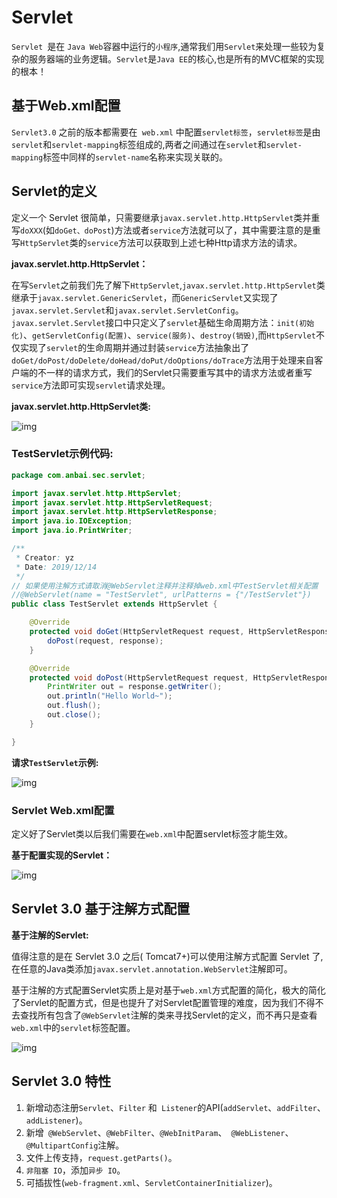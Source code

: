 # Servlet

`Servlet `是在 `Java Web`容器中运行的`小程序`,通常我们用` Servlet `来处理一些较为复杂的服务器端的业务逻辑。` Servlet `是`Java EE`的核心,也是所有的MVC框架的实现的根本！

## 基于Web.xml配置

`Servlet3.0` 之前的版本都需要在` web.xml` 中配置`servlet标签`，`servlet标签`是由`servlet`和`servlet-mapping`标签组成的,两者之间通过在`servlet`和`servlet-mapping`标签中同样的`servlet-name`名称来实现关联的。

## Servlet的定义

定义一个 Servlet 很简单，只需要继承`javax.servlet.http.HttpServlet`类并重写`doXXX`(如`doGet、doPost`)方法或者`service`方法就可以了，其中需要注意的是重写`HttpServlet`类的`service`方法可以获取到上述七种Http请求方法的请求。

**javax.servlet.http.HttpServlet：**

在写`Servlet`之前我们先了解下`HttpServlet`,`javax.servlet.http.HttpServlet`类继承于`javax.servlet.GenericServlet`，而`GenericServlet`又实现了`javax.servlet.Servlet`和`javax.servlet.ServletConfig`。`javax.servlet.Servlet`接口中只定义了`servlet`基础生命周期方法：`init(初始化)`、`getServletConfig(配置)`、`service(服务)`、`destroy(销毁)`,而`HttpServlet`不仅实现了`servlet`的生命周期并通过封装`service`方法抽象出了`doGet/doPost/doDelete/doHead/doPut/doOptions/doTrace`方法用于处理来自客户端的不一样的请求方式，我们的Servlet只需要重写其中的请求方法或者重写`service`方法即可实现`servlet`请求处理。

**javax.servlet.http.HttpServlet类:**

![img](https://javasec.oss-cn-hongkong.aliyuncs.com/images/14.png)

### **TestServlet示例代码:**

```java
package com.anbai.sec.servlet;

import javax.servlet.http.HttpServlet;
import javax.servlet.http.HttpServletRequest;
import javax.servlet.http.HttpServletResponse;
import java.io.IOException;
import java.io.PrintWriter;

/**
 * Creator: yz
 * Date: 2019/12/14
 */
// 如果使用注解方式请取消@WebServlet注释并注释掉web.xml中TestServlet相关配置
//@WebServlet(name = "TestServlet", urlPatterns = {"/TestServlet"})
public class TestServlet extends HttpServlet {

    @Override
    protected void doGet(HttpServletRequest request, HttpServletResponse response) throws IOException {
        doPost(request, response);
    }

    @Override
    protected void doPost(HttpServletRequest request, HttpServletResponse response) throws IOException {
        PrintWriter out = response.getWriter();
        out.println("Hello World~");
        out.flush();
        out.close();
    }

}
```

**请求`TestServlet`示例:**

![img](https://javasec.oss-cn-hongkong.aliyuncs.com/images/image-20191214150238924.png)

### Servlet Web.xml配置

定义好了Servlet类以后我们需要在`web.xml`中配置servlet标签才能生效。

**基于配置实现的Servlet：**

![img](https://javasec.oss-cn-hongkong.aliyuncs.com/images/image-20191214142745856.png)



## Servlet 3.0 基于注解方式配置

**基于注解的Servlet:**

值得注意的是在 Servlet 3.0 之后( Tomcat7+)可以使用注解方式配置 Servlet 了,在任意的Java类添加`javax.servlet.annotation.WebServlet`注解即可。

基于注解的方式配置Servlet实质上是对基于`web.xml`方式配置的简化，极大的简化了Servlet的配置方式，但是也提升了对Servlet配置管理的难度，因为我们不得不去查找所有包含了`@WebServlet`注解的类来寻找Servlet的定义，而不再只是查看`web.xml`中的`servlet`标签配置。

![img](https://javasec.oss-cn-hongkong.aliyuncs.com/images/15.png)

## Servlet 3.0 特性

1. 新增动态注册`Servlet`、`Filter` 和` Listener`的API(`addServlet`、`addFilter`、`addListener`)。
2. 新增` @WebServlet`、`@WebFilter`、`@WebInitParam`、` @WebListener`、`@MultipartConfig`注解。
3. 文件上传支持，`request.getParts()`。
4. `非阻塞 IO`，添加`异步 IO`。
5. 可插拔性(`web-fragment.xml`、`ServletContainerInitializer`)。


